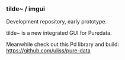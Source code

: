 ### tilde~ / imgui

Development repository, early prototype.

tilde~ is a new integrated GUI for Puredata.

Meanwhile check out this Pd library and build:
https://github.com/uliss/pure-data
